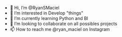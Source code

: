 - 👋 Hi, I’m @RyanSMaciel
- 👀 I’m interested in Develop "things"
- 🌱 I’m currently learning Python and BI
- 💞️ I’m looking to collaborate on all possibles projects
- 📫 How to reach me @ryan_maciel on Instagram

<!---
RyanMaciel123/RyanMaciel123 is a ✨ special ✨ repository because its `README.md` (this file) appears on your GitHub profile.
You can click the Preview link to take a look at your changes.
--->
